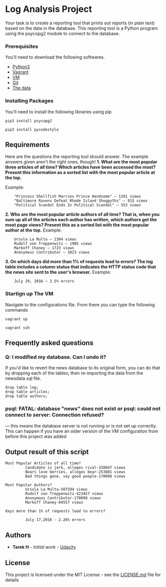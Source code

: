 # Log Analysis Project

Your task is to create a reporting tool that prints out reports (in plain text) based on the data in the database.
 This reporting tool is a Python program using the psycopg2 module to connect to the database.


### Prerequisites

You'll need to download the following softwares.


* [Python3](https://www.python.org/downloads/release/python-371/) 
* [Vagrant](https://www.vagrantup.com/)
* [VM](https://www.virtualbox.org/)
* [Git](https://git-scm.com/)
* [The data](https://d17h27t6h515a5.cloudfront.net/topher/2016/August/57b5f748_newsdata/newsdata.zip)


### Installing Packages 


You'll need to install the following libraries using pip

```
pip3 install psycopg2
```

```
pip3 install pycodestyle
```



## Requirements

Here are the questions the reporting tool should answer. The example answers given aren't the right ones, though!
 **1. What are the most popular three articles of all time? Which articles have been accessed the most? Present this information as a sorted list with the most popular article at the top.**

Example:
```
    "Princess Shellfish Marries Prince Handsome" — 1201 views
    "Baltimore Ravens Defeat Rhode Island Shoggoths" — 915 views
    "Political Scandal Ends In Political Scandal" — 553 views
```

**2. Who are the most popular article authors of all time? That is, when you sum up all of the articles each author has written, which authors get the most page views? Present this as a sorted list with the most popular author at the top.**
Example:
```
    Ursula La Multa — 2304 views
    Rudolf von Treppenwitz — 1985 views
    Markoff Chaney — 1723 views
    Anonymous Contributor — 1023 views
```

**3. On which days did more than 1% of requests lead to errors? The log table includes a column status that indicates the HTTP status code that the news site sent to the user's browser.**
Example:
```
    July 29, 2016 — 2.5% errors
```



### Startign up The VM

Navigate to the configurations file. From there you can type the following commands

```
vagrant up
```

```
vagrant ssh
```

## Frequently asked questions

### Q: I modified my database. Can I undo it?
If you'd like to revert the news database to its original form, you can do that by dropping each of the tables, then re-importing the data from the newsdata.sql file.

```
drop table log;
drop table articles;
drop table authors;
```
### psql: FATAL: database "news" does not exist or psql: could not connect to server: Connection refused?
— this means the database server is not running or is not set up correctly. This can happen if you have an older version of the VM configuration from before this project was added

## Output result of this script

```
Most Popular Articles of all time?
         Candidate is jerk, alleges rival-338647 views
         Bears love berries, alleges bear-253801 views
         Bad things gone, say good people-170098 views
```

```
Most Popular Authors?
         Ursula La Multa-507594 views
         Rudolf von Treppenwitz-423457 views
         Anonymous Contributor-170098 views
         Markoff Chaney-84557 views

```

```
days more than 1% of requests lead to errors?

         July 17,2016 - 2.26% errors

```



## Authors

* **Tarek H** - *Initial work* - [Udacity](https://github.com/SkySail07)

## License

This project is licensed under the MIT License - see the [LICENSE.md](LICENSE.md) file for details

